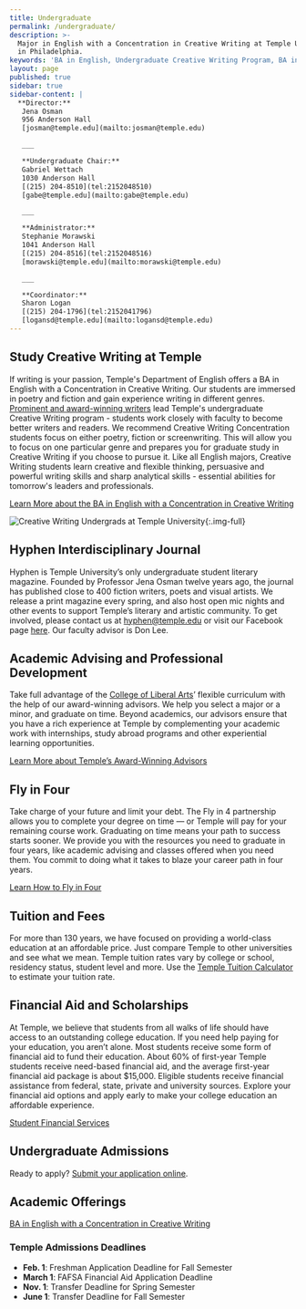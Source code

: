 ```yaml
---
title: Undergraduate
permalink: /undergraduate/
description: >-
  Major in English with a Concentration in Creative Writing at Temple University
  in Philadelphia.
keywords: 'BA in English, Undergraduate Creative Writing Program, BA in Creative Writing'
layout: page
published: true
sidebar: true
sidebar-content: |
  **Director:**  
   Jena Osman  
   956 Anderson Hall    
   [josman@temple.edu](mailto:josman@temple.edu)  

   ___

   **Undergraduate Chair:**  
   Gabriel Wettach  
   1030 Anderson Hall  
   [(215) 204-8510](tel:2152048510)  
   [gabe@temple.edu](mailto:gabe@temple.edu)  

   ___

   **Administrator:**  
   Stephanie Morawski  
   1041 Anderson Hall   
   [(215) 204-8516](tel:2152048516)  
   [morawski@temple.edu](mailto:morawski@temple.edu)  

   ___

   **Coordinator:**  
   Sharon Logan      
   [(215) 204-1796](tel:2152041796)   
   [logansd@temple.edu](mailto:logansd@temple.edu)
---
```

## Study Creative Writing at Temple
If writing is your passion, Temple's Department of English offers a BA in English with a Concentration in Creative Writing. Our students are immersed in poetry and fiction and gain experience writing in different genres. [Prominent and award-winning writers](/creative-writing/faculty) lead Temple's undergraduate Creative Writing program - students work closely with faculty to become better writers and readers. We recommend Creative Writing Concentration students focus on either poetry, fiction or screenwriting. This will allow you to focus on one particular genre and prepares you for graduate study in Creative Writing if you choose to pursue it. Like all English majors, Creative Writing students learn creative and flexible thinking, persuasive and powerful writing skills and sharp analytical skills - essential abilities for tomorrow's leaders and professionals.

[Learn More about the BA in English with a Concentration in Creative Writing](http://bulletin.temple.edu/undergraduate/liberal-arts/english/ba-english-creative-writing/#text)

![Creative Writing Undergrads at Temple University]({{site.baseurl}}/media/undergrad-creative-writing.jpg){:.img-full}

## Hyphen Interdisciplinary Journal
Hyphen is Temple University’s only undergraduate student literary magazine. Founded by Professor Jena Osman twelve years ago, the journal has published close to 400 fiction writers, poets and visual artists. We release a print magazine every spring, and also host open mic nights and other events to support Temple’s literary and artistic community. To get involved, please contact us at [hyphen@temple.edu](mailto:hyphen@temple.edu) or visit our Facebook page [here](https://www.facebook.com/HyphenLit). Our faculty advisor is Don Lee.

## Academic Advising and Professional Development
Take full advantage of the [College of Liberal Arts](https://liberalarts.temple.edu/)’ flexible curriculum with the help of our award-winning advisors. We help you select a major or a minor, and graduate on time. Beyond academics, our advisors ensure that you have a rich experience at Temple by complementing your academic work with internships, study abroad programs and other experiential learning opportunities.

[Learn More about Temple’s Award-Winning Advisors](https://liberalarts.temple.edu/advising)

## Fly in Four
Take charge of your future and limit your debt. The Fly in 4 partnership allows you to complete your degree on time — or Temple will pay for your remaining course work. Graduating on time means your path to success starts sooner. We provide you with the resources you need to graduate in four years, like academic advising and classes offered when you need them. You commit to doing what it takes to blaze your career path in four years.

[Learn How to Fly in Four](http://fly.temple.edu/)

## Tuition and Fees
For more than 130 years, we have focused on providing a world-class education at an affordable price. Just compare Temple to other universities and see what we mean. Temple tuition rates vary by college or school, residency status, student level and more. Use the [Temple Tuition Calculator](https://bursar.temple.edu/tuition-and-fees/tuition-rates) to estimate your tuition rate.

## Financial Aid and Scholarships
At Temple, we believe that students from all walks of life should have access to an outstanding college education. If you need help paying for your education, you aren’t alone. Most students receive some form of financial aid to fund their education. About 60% of first-year Temple students receive need-based financial aid, and the average first-year financial aid package is about $15,000. Eligible students receive financial assistance from federal, state, private and university sources. Explore your financial aid options and apply early to make your college education an affordable experience.

[Student Financial Services](https://sfs.temple.edu/financial-aid-types)

## Undergraduate Admissions
Ready to apply? [Submit your application online](http://admissions.temple.edu/apply).

## Academic Offerings
[BA in English with a Concentration in Creative Writing](http://bulletin.temple.edu/undergraduate/liberal-arts/english/ba-english-creative-writing/#text)

### Temple Admissions Deadlines
- **Feb. 1**: Freshman Application Deadline for Fall Semester
- **March 1**: FAFSA Financial Aid Application Deadline
- **Nov. 1**: Transfer Deadline for Spring Semester
- **June 1**: Transfer Deadline for Fall Semester
